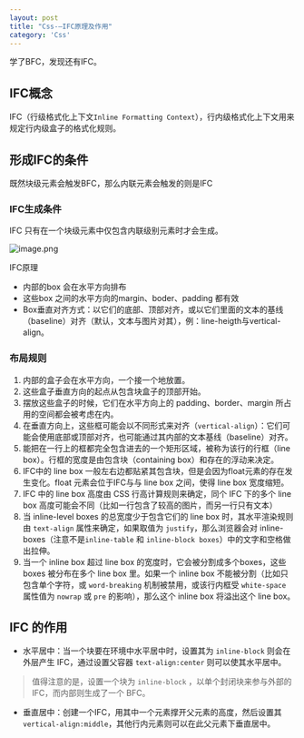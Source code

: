 ```yaml
---
layout: post
title: "Css-—IFC原理及作用"
category: 'Css'
---
```


学了BFC，发现还有IFC。

## IFC概念

IFC（行级格式化上下文```Inline Formatting Context```），行内级格式化上下文用来规定行内级盒子的格式化规则。

## 形成IFC的条件
既然块级元素会触发BFC，那么内联元素会触发的则是IFC

### IFC生成条件
IFC 只有在一个块级元素中仅包含内联级别元素时才会生成。

![image.png](../../../images/ifc.png)

IFC原理

* 内部的box 会在水平方向排布
* 这些box 之间的水平方向的margin、boder、padding 都有效
* Box垂直对齐方式：以它们的底部、顶部对齐，或以它们里面的文本的基线（baseline）对齐（默认，文本与图片对其），例：line-heigth与vertical-align。

### 布局规则

1. 内部的盒子会在水平方向，一个接一个地放置。
2. 这些盒子垂直方向的起点从包含块盒子的顶部开始。
3. 摆放这些盒子的时候，它们在水平方向上的 padding、border、margin 所占用的空间都会被考虑在内。
4. 在垂直方向上，这些框可能会以不同形式来对齐（```vertical-align```）：它们可能会使用底部或顶部对齐，也可能通过其内部的文本基线（baseline）对齐。
5. 能把在一行上的框都完全包含进去的一个矩形区域，被称为该行的行框（line box）。行框的宽度是由包含块（containing box）和存在的浮动来决定。
6. IFC中的 line box 一般左右边都贴紧其包含块，但是会因为float元素的存在发生变化。float 元素会位于IFC与与 line box 之间，使得 line box 宽度缩短。
7. IFC 中的 line box 高度由 CSS 行高计算规则来确定，同个 IFC 下的多个 line box 高度可能会不同（比如一行包含了较高的图片，而另一行只有文本）
8. 当 inline-level boxes 的总宽度少于包含它们的 line box 时，其水平渲染规则由 ```text-align``` 属性来确定，如果取值为 ```justify```，那么浏览器会对 inline-boxes（注意不是```inline-table``` 和 ```inline-block boxes```）中的文字和空格做出拉伸。
9. 当一个 inline box 超过 line box 的宽度时，它会被分割成多个boxes，这些 boxes 被分布在多个 line box 里。如果一个 inline box 不能被分割（比如只包含单个字符，或 ```word-breaking``` 机制被禁用，或该行内框受 ```white-space``` 属性值为 ```nowrap``` 或 ```pre``` 的影响），那么这个 inline box 将溢出这个 line box。

## IFC 的作用

* 水平居中：当一个块要在环境中水平居中时，设置其为 ```inline-block``` 则会在外层产生 IFC，通过设置父容器 ```text-align:center``` 则可以使其水平居中。

> 值得注意的是，设置一个块为 ```inline-block``` ，以单个封闭块来参与外部的 IFC，而内部则生成了一个 BFC。

* 垂直居中：创建一个IFC，用其中一个元素撑开父元素的高度，然后设置其 ```vertical-align:middle```，其他行内元素则可以在此父元素下垂直居中。